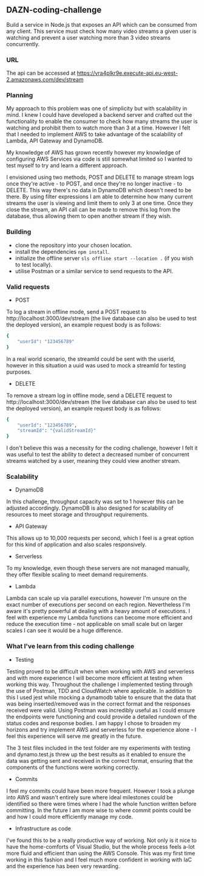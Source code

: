 ## DAZN-coding-challenge

Build a service in Node.js that exposes an API which can be consumed from any client. This service must check how many video streams a given user is watching and prevent a user watching more than 3 video streams concurrently.

### URL

The api can be accessed at https://vra4plkr9e.execute-api.eu-west-2.amazonaws.com/dev/stream

### Planning

My approach to this problem was one of simplicity but with scalability in mind. I knew I could have developed a backend server and crafted out the functionality to enable the consumer to check how many streams the user is watching and prohibit them to watch more than 3 at a time. However I felt that I needed to implement AWS to take advantage of the scalability of Lambda, API Gateway and DynamoDB.

My knowledge of AWS has grown recently however my knowledge of configuring AWS Services via code is still somewhat limited so I wanted to test myself to try and learn a different approach.

I envisioned using two methods, POST and DELETE to manage stream logs once they're active - to POST, and once they're no longer inactive - to DELETE. This way there's no data in DynamoDB which doesn't need to be there. By using filter expressions I am able to determine how many current streams the user is viewing and limit them to only 3 at one time. Once they close the stream, an API call can be made to remove this log from the database, thus allowing them to open another stream if they wish.

### Building

- clone the repository into your chosen location.
- install the dependencies `npm install`.
- initialize the offline server `sls offline start --location .` (if you wish to test locally).
- utilise Postman or a similar service to send requests to the API.

### Valid requests

- POST

To log a stream in offline mode, send a POST request to http://localhost:3000/dev/stream (the live database can also be used to test the deployed version), an example request body is as follows:

```bash
{
    "userId": "123456789"
}
```

In a real world scenario, the streamId could be sent with the userId, however in this situation a uuid was used to mock a streamId for testing purposes.

- DELETE

To remove a stream log in offline mode, send a DELETE request to http://localhost:3000/dev/stream (the live database can also be used to test the deployed version), an example request body is as follows:

```bash
{
    "userId": "123456789",
    "streamId": "{validStreamId}"
}
```

I don't believe this was a necessity for the coding challenge, however I felt it was useful to test the ability to detect a decreased number of concurrent streams watched by a user, meaning they could view another stream.

### Scalability

- DynamoDB

In this challenge, throughput capacity was set to 1 however this can be adjusted accordingly. DynamoDB is also designed for scalability of resources to meet storage and throughput requirements.

- API Gateway

This allows up to 10,000 requests per second, which I feel is a great option for this kind of application and also scales responsively.

- Serverless

To my knowledge, even though these servers are not managed manually, they offer flexible scaling to meet demand requirements.

- Lambda

Lambda can scale up via parallel executions, however I'm unsure on the exact number of executions per second on each region. Nevertheless I'm aware it's pretty powerful at dealing with a heavy amount of executions. I feel with experience my Lambda functions can become more efficient and reduce the execution time - not applicable on small scale but on larger scales I can see it would be a huge difference.

### What I've learn from this coding challenge

- Testing

Testing proved to be difficult when when working with AWS and serverless and with more experience I will become more efficient at testing when working this way.
Throughout the challenge I implemented testing through the use of Postman, TDD and CloudWatch where applicable. In addition to this I used jest while mocking a dynamodb table to ensure that the data that was being inserted/removed was in the correct format and the responses received were valid. Using Postman was incredibly useful as I could ensure the endpoints were functioning and could provide a detailed rundown of the status codes and response bodies. I am happy I chose to broaden my horizons and try implement AWS and serverless for the experience alone - I feel this experience will serve me greatly in the future.

The 3 test files included in the test folder are my experiments with testing and dynamo.test.js threw up the best results as it enabled to ensure the data was getting sent and received in the correct format, ensuring that the components of the functions were working correctly.

- Commits

I feel my commits could have been more frequent. However I took a plunge into AWS and wasn't entirely sure where ideal milestones could be identified so there were times where I had the whole function written before committing. In the future I am more wise to where commit points could be and how I could more efficiently manage my code.

- Infrastructure as code

I've found this to be a really productive way of working. Not only is it nice to have the home-comforts of Visual Studio, but the whole process feels a-lot more fluid and efficient than using the AWS Console. This was my first time working in this fashion and I feel much more confident in working with IaC and the experience has been very rewarding.
